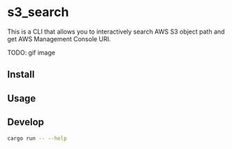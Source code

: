 # s3_search

This is a CLI that allows you to interactively search AWS S3 object path and get AWS Management Console URI.

TODO: gif image

## Install

## Usage

## Develop

```sh
cargo run -- --help
```

